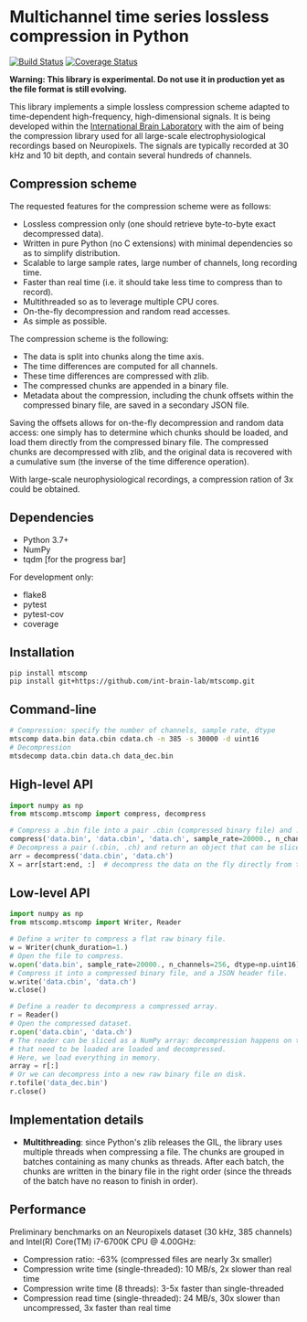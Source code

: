 # Multichannel time series lossless compression in Python

[![Build Status](https://travis-ci.org/int-brain-lab/mtscomp.svg?branch=master)](https://travis-ci.org/int-brain-lab/mtscomp)
[![Coverage Status](https://codecov.io/gh/int-brain-lab/mtscomp/branch/master/graph/badge.svg)](https://codecov.io/gh/int-brain-lab/mtscomp)

**Warning: This library is experimental. Do not use it in production yet as the file format is still evolving.**

This library implements a simple lossless compression scheme adapted to time-dependent high-frequency, high-dimensional signals. It is being developed within the [International Brain Laboratory](https://www.internationalbrainlab.com/) with the aim of being the compression library used for all large-scale electrophysiological recordings based on Neuropixels. The signals are typically recorded at 30 kHz and 10 bit depth, and contain several hundreds of channels.


## Compression scheme

The requested features for the compression scheme were as follows:

* Lossless compression only (one should retrieve byte-to-byte exact decompressed data).
* Written in pure Python (no C extensions) with minimal dependencies so as to simplify distribution.
* Scalable to large sample rates, large number of channels, long recording time.
* Faster than real time (i.e. it should take less time to compress than to record).
* Multithreaded so as to leverage multiple CPU cores.
* On-the-fly decompression and random read accesses.
* As simple as possible.

The compression scheme is the following:

* The data is split into chunks along the time axis.
* The time differences are computed for all channels.
* These time differences are compressed with zlib.
* The compressed chunks are appended in a binary file.
* Metadata about the compression, including the chunk offsets within the compressed binary file, are saved in a secondary JSON file.

Saving the offsets allows for on-the-fly decompression and random data access: one simply has to determine which chunks should be loaded, and load them directly from the compressed binary file. The compressed chunks are decompressed with zlib, and the original data is recovered with a cumulative sum (the inverse of the time difference operation).

With large-scale neurophysiological recordings, a compression ration of 3x could be obtained.


## Dependencies

* Python 3.7+
* NumPy
* tqdm [for the progress bar]

For development only:

* flake8
* pytest
* pytest-cov
* coverage


## Installation

```
pip install mtscomp
pip install git+https://github.com/int-brain-lab/mtscomp.git
```


## Command-line

```bash
# Compression: specify the number of channels, sample rate, dtype
mtscomp data.bin data.cbin cdata.ch -n 385 -s 30000 -d uint16
# Decompression
mtsdecomp data.cbin data.ch data_dec.bin
```


## High-level API

```python
import numpy as np
from mtscomp.mtscomp import compress, decompress

# Compress a .bin file into a pair .cbin (compressed binary file) and .ch (JSON file).
compress('data.bin', 'data.cbin', 'data.ch', sample_rate=20000., n_channels=256, dtype=np.int16)
# Decompress a pair (.cbin, .ch) and return an object that can be sliced like a NumPy array.
arr = decompress('data.cbin', 'data.ch')
X = arr[start:end, :]  # decompress the data on the fly directly from the file on disk
```


## Low-level API

```python
import numpy as np
from mtscomp.mtscomp import Writer, Reader

# Define a writer to compress a flat raw binary file.
w = Writer(chunk_duration=1.)
# Open the file to compress.
w.open('data.bin', sample_rate=20000., n_channels=256, dtype=np.uint16)
# Compress it into a compressed binary file, and a JSON header file.
w.write('data.cbin', 'data.ch')
w.close()

# Define a reader to decompress a compressed array.
r = Reader()
# Open the compressed dataset.
r.open('data.cbin', 'data.ch')
# The reader can be sliced as a NumPy array: decompression happens on the fly. Only chunks
# that need to be loaded are loaded and decompressed.
# Here, we load everything in memory.
array = r[:]
# Or we can decompress into a new raw binary file on disk.
r.tofile('data_dec.bin')
r.close()
```


## Implementation details

* **Multithreading**: since Python's zlib releases the GIL, the library uses multiple threads when compressing a file. The chunks are grouped in batches containing as many chunks as threads. After each batch, the chunks are written in the binary file in the right order (since the threads of the batch have no reason to finish in order).


## Performance

Preliminary benchmarks on an Neuropixels dataset (30 kHz, 385 channels) and Intel(R) Core(TM) i7-6700K CPU @ 4.00GHz:

* Compression ratio: -63% (compressed files are nearly 3x smaller)
* Compression write time (single-threaded): 10 MB/s, 2x slower than real time
* Compression write time (8 threads): 3-5x faster than single-threaded
* Compression read time (single-threaded): 24 MB/s, 30x slower than uncompressed, 3x faster than real time
